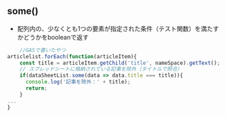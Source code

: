 ## some()
- 配列内の、少なくとも1つの要素が指定された条件（テスト関数）を満たすかどうかをbooleanで返す
```javascript
    //GASで書いたやつ
articlelist.forEach(function(articleItem){
    const title = articleItem.getChild('title', nameSpace).getText();
    // スプレッドシートに格納されている記事を除外（タイトルで照合）
    if(dataSheetList.some(data => data.title === title)){
      console.log('記事を除外：' + title);
      return;
    }
...
}
```
